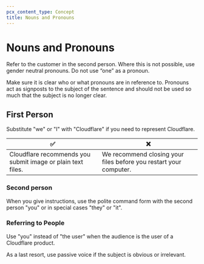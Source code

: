 ```yaml
---
pcx_content_type: Concept
title: Nouns and Pronouns
---
```


# Nouns and Pronouns

Refer to the customer in the second person. Where this is not possible, use gender neutral pronouns. Do not use “one” as a pronoun.

Make sure it is clear who or what pronouns are in reference to. Pronouns act as signposts to the subject of the sentence and should not be used so much that the subject is no longer clear.

## First Person

Substitute "we" or "I" with "Cloudflare" if you need to represent Cloudflare.

| ✅ | ❌|
|----|----|
|Cloudflare recommends you submit image or plain text files. | We recommend closing your files before you restart your computer. |

### Second person

When you give instructions, use the polite command form with the second person "you" or in special cases "they" or "it".

### Referring to People

Use "you" instead of "the user" when the audience is the user of a Cloudflare product. 

As a last resort, use passive voice if the subject is obvious or irrelevant.
